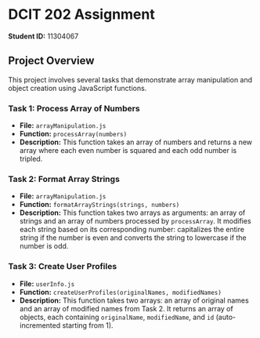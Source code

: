 # DCIT 202 Assignment

**Student ID:** 11304067

## Project Overview

This project involves several tasks that demonstrate array manipulation and object creation using JavaScript functions.

### Task 1: Process Array of Numbers

- **File:** `arrayManipulation.js`
- **Function:** `processArray(numbers)`
- **Description:** This function takes an array of numbers and returns a new array where each even number is squared and each odd number is tripled.

### Task 2: Format Array Strings

- **File:** `arrayManipulation.js`
- **Function:** `formatArrayStrings(strings, numbers)`
- **Description:** This function takes two arrays as arguments: an array of strings and an array of numbers processed by `processArray`. It modifies each string based on its corresponding number: capitalizes the entire string if the number is even and converts the string to lowercase if the number is odd.

### Task 3: Create User Profiles

- **File:** `userInfo.js`
- **Function:** `createUserProfiles(originalNames, modifiedNames)`
- **Description:** This function takes two arrays: an array of original names and an array of modified names from Task 2. It returns an array of objects, each containing `originalName`, `modifiedName`, and `id` (auto-incremented starting from 1).

